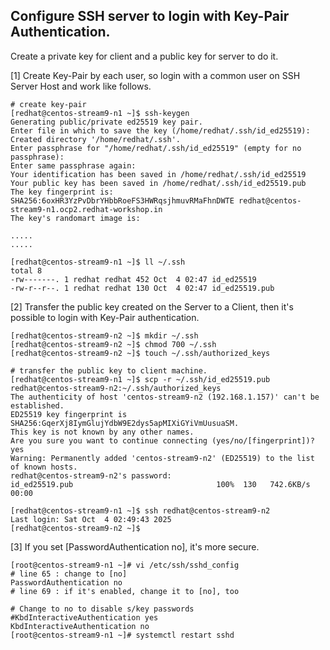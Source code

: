   	
## Configure SSH server to login with Key-Pair Authentication.

Create a private key for client and a public key for server to do it.

[1] 	Create Key-Pair by each user, so login with a common user on SSH Server Host and work like follows.

    # create key-pair
    [redhat@centos-stream9-n1 ~]$ ssh-keygen
    Generating public/private ed25519 key pair.
    Enter file in which to save the key (/home/redhat/.ssh/id_ed25519): 
    Created directory '/home/redhat/.ssh'.
    Enter passphrase for "/home/redhat/.ssh/id_ed25519" (empty for no passphrase): 
    Enter same passphrase again: 
    Your identification has been saved in /home/redhat/.ssh/id_ed25519
    Your public key has been saved in /home/redhat/.ssh/id_ed25519.pub
    The key fingerprint is:
    SHA256:6oxHR3YzPvDbrYHbbRoeFS3HWRqsjhmuvRMaFhnDWTE redhat@centos-stream9-n1.ocp2.redhat-workshop.in
    The key's randomart image is:

    .....
    .....
    
    [redhat@centos-stream9-n1 ~]$ ll ~/.ssh
    total 8
    -rw-------. 1 redhat redhat 452 Oct  4 02:47 id_ed25519
    -rw-r--r--. 1 redhat redhat 130 Oct  4 02:47 id_ed25519.pub
    
 

[2] 	Transfer the public key  created on the Server to a Client, then it's possible to login with Key-Pair authentication.
    
    [redhat@centos-stream9-n2 ~]$ mkdir ~/.ssh
    [redhat@centos-stream9-n2 ~]$ chmod 700 ~/.ssh
    [redhat@centos-stream9-n2 ~]$ touch ~/.ssh/authorized_keys
    
    # transfer the public key to client machine.
    [redhat@centos-stream9-n1 ~]$ scp -r ~/.ssh/id_ed25519.pub redhat@centos-stream9-n2:~/.ssh/authorized_keys 
    The authenticity of host 'centos-stream9-n2 (192.168.1.157)' can't be established.
    ED25519 key fingerprint is SHA256:GqerXj8IymGlujYdbW9E2dys5apMIXiGYiVmUusuaSM.
    This key is not known by any other names.
    Are you sure you want to continue connecting (yes/no/[fingerprint])? yes
    Warning: Permanently added 'centos-stream9-n2' (ED25519) to the list of known hosts.
    redhat@centos-stream9-n2's password: 
    id_ed25519.pub                                100%  130   742.6KB/s   00:00 
        
    [redhat@centos-stream9-n1 ~]$ ssh redhat@centos-stream9-n2 
    Last login: Sat Oct  4 02:49:43 2025
    [redhat@centos-stream9-n2 ~]$ 
    

[3] 	If you set [PasswordAuthentication no], it's more secure.

    [root@centos-stream9-n1 ~]# vi /etc/ssh/sshd_config
    # line 65 : change to [no]
    PasswordAuthentication no
    # line 69 : if it's enabled, change it to [no], too
    
    # Change to no to disable s/key passwords
    #KbdInteractiveAuthentication yes
    KbdInteractiveAuthentication no
    [root@centos-stream9-n1 ~]# systemctl restart sshd 